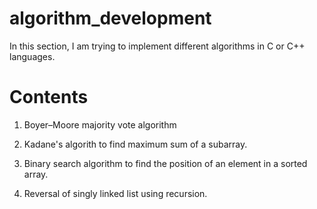 # algorithm_development
In this section, I am trying to implement different algorithms in C or C++ languages.

# Contents
1. Boyer–Moore majority vote algorithm

2. Kadane's algorith to find maximum sum of a subarray.

3. Binary search algorithm to find the position of an element in a sorted array.

4. Reversal of singly linked list using recursion.
